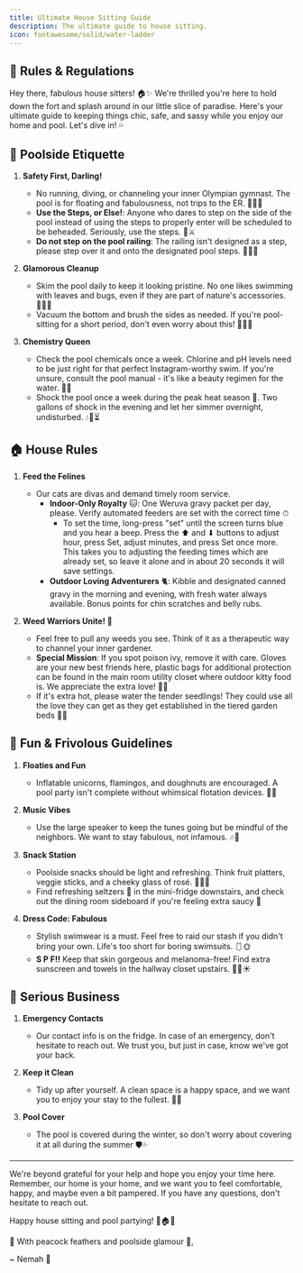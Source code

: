 ```yaml
---
title: Ultimate House Sitting Guide
description: The ultimate guide to house sitting.
icon: fontawesome/solid/water-ladder
---
```


## 🌴 Rules & Regulations

Hey there, fabulous house sitters! 🏠✨ We're thrilled you're here to hold down the fort and splash around in our little slice of paradise. Here's your ultimate guide to keeping things chic, safe, and sassy while you enjoy our home and pool. Let's dive in! 💦

## 🌊 Poolside Etiquette

1. **Safety First, Darling!**
    - No running, diving, or channeling your inner Olympian gymnast. The pool is for floating and fabulousness, not trips to the ER. 💁‍♀️🚫
    - **Use the Steps, or Else!**: Anyone who dares to step on the side of the pool instead of using the steps to properly enter will be scheduled to be beheaded. Seriously, use the steps. 👑⚔️
    - **Do not step on the pool railing**: The railing isn't designed as a step, please step over it and onto the designated pool steps. 🚷🛑👣

2. **Glamorous Cleanup**
    - Skim the pool daily to keep it looking pristine. No one likes swimming with leaves and bugs, even if they are part of nature's accessories. 🏊‍♂️✨
    - Vacuum the bottom and brush the sides as needed. If you're pool-sitting for a short period, don't even worry about this! 🧹🧽💦

3. **Chemistry Queen**
    - Check the pool chemicals once a week. Chlorine and pH levels need to be just right for that perfect Instagram-worthy swim. If you're unsure, consult the pool manual - it's like a beauty regimen for the water. 🧪💧
    - Shock the pool once a week during the peak heat season 🥵. Two gallons of shock in the evening and let her simmer overnight, undisturbed. 💧🌙⏳

## 🏠 House Rules

1. **Feed the Felines**
    - Our cats are divas and demand timely room service.
        - **Indoor-Only Royalty** 🐱: One Weruva gravy packet per day, please. Verify automated feeders are set with the correct time ⏱
            - To set the time, long-press "set" until the screen turns blue and you hear a beep. Press the ⬆ and ⬇ buttons to adjust hour, press Set, adjust minutes, and press Set once more. This takes you to adjusting the feeding times which are already set, so leave it alone and in about 20 seconds it will save settings.
        - **Outdoor Loving Adventurers** 🐈: Kibble and designated canned gravy in the morning and evening, with fresh water always available. Bonus points for chin scratches and belly rubs.

2. **Weed Warriors Unite! 🌱**
    - Feel free to pull any weeds you see. Think of it as a therapeutic way to channel your inner gardener.
    - **Special Mission**: If you spot poison ivy, remove it with care. Gloves are your new best friends here, plastic bags for additional protection can be found in the main room utility closet where outdoor kitty food is. We appreciate the extra love! 💚🧤
    - If it's extra hot, please water the tender seedlings! They could use all the love they can get as they get established in the tiered garden beds 🌱🌻

## 🎈 Fun & Frivolous Guidelines

1. **Floaties and Fun**
    - Inflatable unicorns, flamingos, and doughnuts are encouraged. A pool party isn't complete without whimsical flotation devices. 🦄🍩

2. **Music Vibes**
    - Use the large speaker to keep the tunes going but be mindful of the neighbors. We want to stay fabulous, not infamous. 🎶🌟

3. **Snack Station**
    - Poolside snacks should be light and refreshing. Think fruit platters, veggie sticks, and a cheeky glass of rosé. 🍇🥒🍷
    - Find refreshing seltzers 🧉 in the mini-fridge downstairs, and check out the dining room sideboard if you're feeling extra saucy 🍹

4. **Dress Code: Fabulous**
    - Stylish swimwear is a must. Feel free to raid our stash if you didn't bring your own. Life's too short for boring swimsuits. 🩱🌞
    - **S P F!!** Keep that skin gorgeous and melanoma-free! Find extra sunscreen and towels in the hallway closet upstairs. 🧴🧁☀️

## 💼 Serious Business

1. **Emergency Contacts**
    - Our contact info is on the fridge. In case of an emergency, don't hesitate to reach out. We trust you, but just in case, know we've got your back.

2. **Keep it Clean**
    - Tidy up after yourself. A clean space is a happy space, and we want you to enjoy your stay to the fullest. 🧹🌟

3. **Pool Cover**
    - The pool is covered during the winter, so don't worry about covering it at all during the summer 🛡️💦

---

We're beyond grateful for your help and hope you enjoy your time here. Remember, our home is your home, and we want you to feel comfortable, happy, and maybe even a bit pampered. If you have any questions, don't hesitate to reach out.

Happy house sitting and pool partying! 🌴🏠✨

🦚 With peacock feathers and poolside glamour 🦚,

~ Nemah 🌟
